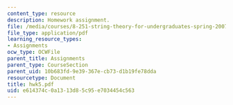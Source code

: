 ```yaml
---
content_type: resource
description: Homework assignment.
file: /media/courses/8-251-string-theory-for-undergraduates-spring-2007/e614374c0a1313d85c95e7034454c563_hwk5.pdf
file_type: application/pdf
learning_resource_types:
- Assignments
ocw_type: OCWFile
parent_title: Assignments
parent_type: CourseSection
parent_uid: 10b683fd-9e39-367e-cb73-d1b19fe78dda
resourcetype: Document
title: hwk5.pdf
uid: e614374c-0a13-13d8-5c95-e7034454c563
---
```

